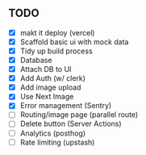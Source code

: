 
## TODO

- [X] makt it deploy (vercel)
- [X] Scaffold basic ui with mock data
- [X] Tidy up build process
- [X] Database
- [X] Attach DB to UI
- [X] Add Auth (w/ clerk)
- [X] Add image upload
- [X] Use Next Image
- [X] Error management (Sentry)
- [ ] Routing/image page (parallel route)
- [ ] Delete button (Server Actions)
- [ ] Analytics (posthog)
- [ ] Rate limiting (upstash)
